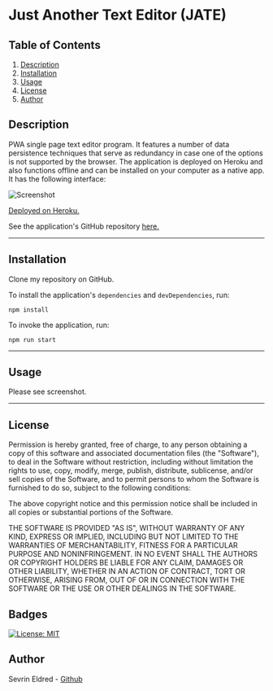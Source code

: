 # Just Another Text Editor (JATE)

  ## Table of Contents
  1. [Description](#description)
  2. [Installation](#installation)
  3. [Usage](#usage)
  4. [License](#license)
  5. [Author](#author)


  ## Description
PWA single page text editor program. It features a number of data persistence techniques that serve as redundancy in case one of the options is not supported by the browser. The application is deployed on Heroku and also functions offline and can be installed on your computer as a native app. It has the following interface:

![Screenshot](./assets/screenshot.png)


[Deployed on Heroku.](https://evening-oasis-33077.herokuapp.com/)

See the application's GitHub repository [here.](https://github.com/sevrinbe/text-editor)

  
  ---
  ## Installation
  Clone my repository on GitHub.
  
  To install the application's `dependencies` and `devDependencies`, run:
  ```
  npm install
  ```
  
  To invoke the application, run:
  ```
  npm run start
  ```
  
  ---
  ## Usage
  Please see screenshot.

  ---
  ## License
  Permission is hereby granted, free of charge, to any person obtaining a copy of this software and associated documentation files (the "Software"), to     deal in the Software without restriction, including without limitation the rights to use, copy, modify, merge, publish, distribute, sublicense, and/or   sell copies of the Software, and to permit persons to whom the Software is furnished to do so, subject to the following conditions:
      
  The above copyright notice and this permission notice shall be included in all copies or substantial portions of the Software.
      
  THE SOFTWARE IS PROVIDED "AS IS", WITHOUT WARRANTY OF ANY KIND, EXPRESS OR IMPLIED, INCLUDING BUT NOT LIMITED TO THE WARRANTIES OF MERCHANTABILITY,       FITNESS FOR A PARTICULAR PURPOSE AND NONINFRINGEMENT. IN NO EVENT SHALL THE AUTHORS OR COPYRIGHT HOLDERS BE LIABLE FOR ANY CLAIM, DAMAGES OR OTHER       LIABILITY, WHETHER IN AN ACTION OF CONTRACT, TORT OR OTHERWISE, ARISING FROM, OUT OF OR IN CONNECTION WITH THE SOFTWARE OR THE USE OR OTHER DEALINGS     IN THE SOFTWARE.
    
  ## Badges
  
  [![License: MIT](https://img.shields.io/badge/License-MIT-yellow.svg)](https://opensource.org/licenses/MIT)
  ## Author
Sevrin Eldred -  [Github](https://github.com/sevrinbe)
